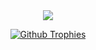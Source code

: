 <div>
<div align="center">  
<a href="https://github.com/antonkomarev/github-profile-views-counter">

<img src="https://komarev.com/ghpvc/?username=kleidione&style=for-the-badge&color=blueviolet">

![Github Trophies](https://github-profile-trophy.vercel.app/?username=kleidione&theme=ocean_dark&column=6&row=1&margin-w=10)

</div>
